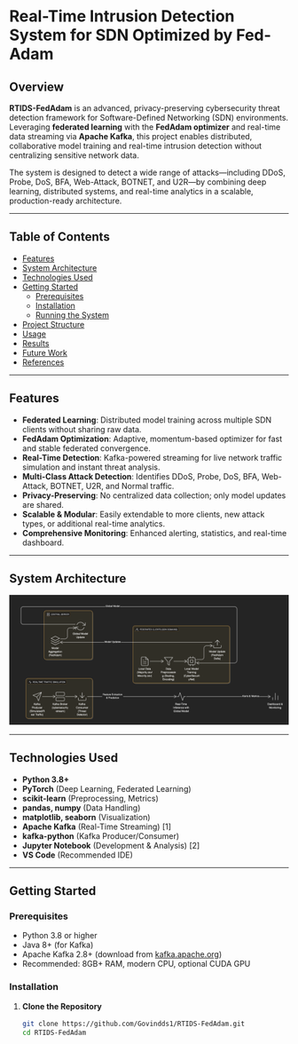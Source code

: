 # Real-Time Intrusion Detection System for SDN Optimized by Fed-Adam 

## Overview

**RTIDS-FedAdam** is an advanced, privacy-preserving cybersecurity threat detection framework for Software-Defined Networking (SDN) environments. Leveraging **federated learning** with the **FedAdam optimizer** and real-time data streaming via **Apache Kafka**, this project enables distributed, collaborative model training and real-time intrusion detection without centralizing sensitive network data.

The system is designed to detect a wide range of attacks—including DDoS, Probe, DoS, BFA, Web-Attack, BOTNET, and U2R—by combining deep learning, distributed systems, and real-time analytics in a scalable, production-ready architecture.

---

## Table of Contents

- [Features](#features)
- [System Architecture](#system-architecture)
- [Technologies Used](#technologies-used)
- [Getting Started](#getting-started)
  - [Prerequisites](#prerequisites)
  - [Installation](#installation)
  - [Running the System](#running-the-system)
- [Project Structure](#project-structure)
- [Usage](#usage)
- [Results](#results)
- [Future Work](#future-work)
- [References](#references)

---

## Features

- **Federated Learning**: Distributed model training across multiple SDN clients without sharing raw data.
- **FedAdam Optimization**: Adaptive, momentum-based optimizer for fast and stable federated convergence.
- **Real-Time Detection**: Kafka-powered streaming for live network traffic simulation and instant threat analysis.
- **Multi-Class Attack Detection**: Identifies DDoS, Probe, DoS, BFA, Web-Attack, BOTNET, U2R, and Normal traffic.
- **Privacy-Preserving**: No centralized data collection; only model updates are shared.
- **Scalable & Modular**: Easily extendable to more clients, new attack types, or additional real-time analytics.
- **Comprehensive Monitoring**: Enhanced alerting, statistics, and real-time dashboard.

---

## System Architecture

![image alt](https://github.com/Govindds1/RTIDS-FedAdam/blob/main/System_Architecture.png?raw=true)


---

## Technologies Used

- **Python 3.8+**
- **PyTorch** (Deep Learning, Federated Learning)
- **scikit-learn** (Preprocessing, Metrics)
- **pandas, numpy** (Data Handling)
- **matplotlib, seaborn** (Visualization)
- **Apache Kafka** (Real-Time Streaming) [1]
- **kafka-python** (Kafka Producer/Consumer)
- **Jupyter Notebook** (Development & Analysis) [2]
- **VS Code** (Recommended IDE)

---

## Getting Started

### Prerequisites

- Python 3.8 or higher
- Java 8+ (for Kafka)
- Apache Kafka 2.8+ (download from [kafka.apache.org](https://kafka.apache.org/downloads))
- Recommended: 8GB+ RAM, modern CPU, optional CUDA GPU

### Installation

1. **Clone the Repository**
   ```bash
   git clone https://github.com/Govindds1/RTIDS-FedAdam.git
   cd RTIDS-FedAdam
   ```
